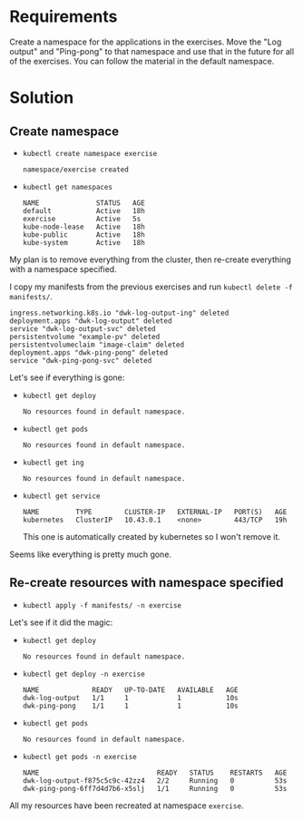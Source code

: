 # Requirements

Create a namespace for the applications in the exercises. Move the "Log output" and "Ping-pong" to that namespace and use that in the future for all of the exercises. You can follow the material in the default namespace.

# Solution

## Create namespace

- `kubectl create namespace exercise`

  ```
  namespace/exercise created
  ```

- `kubectl get namespaces`

  ```
  NAME              STATUS   AGE
  default           Active   18h
  exercise          Active   5s
  kube-node-lease   Active   18h
  kube-public       Active   18h
  kube-system       Active   18h
  ```

My plan is to remove everything from the cluster, then re-create everything with a namespace specified.

I copy my manifests from the previous exercises and run `kubectl delete -f manifests/`. 

```
ingress.networking.k8s.io "dwk-log-output-ing" deleted
deployment.apps "dwk-log-output" deleted
service "dwk-log-output-svc" deleted
persistentvolume "example-pv" deleted
persistentvolumeclaim "image-claim" deleted
deployment.apps "dwk-ping-pong" deleted
service "dwk-ping-pong-svc" deleted
```

Let's see if everything is gone:

- `kubectl get deploy`
  ```
  No resources found in default namespace.
  ```

- `kubectl get pods`
  ```
  No resources found in default namespace.
  ```

- `kubectl get ing`
  ```
  No resources found in default namespace.
  ```

- `kubectl get service`
  
  ```
  NAME         TYPE        CLUSTER-IP   EXTERNAL-IP   PORT(S)   AGE
  kubernetes   ClusterIP   10.43.0.1    <none>        443/TCP   19h
  ```

  This one is automatically created by kubernetes so I won't remove it.

Seems like everything is pretty much gone.

## Re-create resources with namespace specified

- `kubectl apply -f manifests/ -n exercise`

Let's see if it did the magic:

- `kubectl get deploy`
  ```
  No resources found in default namespace.
  ```

- `kubectl get deploy -n exercise`
  ```
  NAME             READY   UP-TO-DATE   AVAILABLE   AGE
  dwk-log-output   1/1     1            1           10s
  dwk-ping-pong    1/1     1            1           10s
  ```

- `kubectl get pods`

  ```
  No resources found in default namespace.
  ```
- `kubectl get pods -n exercise`

  ```
  NAME                             READY   STATUS    RESTARTS   AGE
  dwk-log-output-f875c5c9c-42zz4   2/2     Running   0          53s
  dwk-ping-pong-6ff7d4d7b6-x5slj   1/1     Running   0          53s
  ```

All my resources have been recreated at namespace `exercise`.
